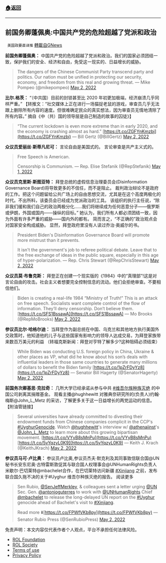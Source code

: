 ###  [:house:返回](README.md)
---


## 前国务卿蓬佩奥:中国共产党的危险超越了党派和政治
` 美国政要直译推` [轉載自GNews](https://gnews.org/zh-hans/2458649/)

**前国务卿蓬佩奥：**
中国共产党的危险超越了党派和政治。我们的国家必须团结一致，保护我们的安全、经济和自由，免受这一现实的、日益增长的威胁。

> The dangers of the Chinese Communist Party transcend party and politics. Our nation must be unified in protecting our security, economy, and freedom from this real and growing threat.
> — Mike Pompeo (@mikepompeo) [May 2, 2022](https://twitter.com/mikepompeo/status/1521175699738054662?ref_src=twsrc%5Etfw)

**比尔.格茨：**
“（中共国）目前的封锁甚至比 2020 年初更加极端，经济崩溃几乎同样严重。” 【转推文：“社交媒体上正在进行一场猫捉老鼠的游戏，审查员几乎无法跟上删除所有内容的速度。但很难确定民众的真实想法，因为审查员无情地清除了所有内容。” 摘自《中（共）国的领导层是自己制造的故事的囚徒》】

> “The current lockdown is even more extreme than in early 2020, and the economy is crashing almost as hard.” [https://t.co/ZGFYnKmzbj](https://t.co/ZGFYnKmzbj)
> — Bill Gertz (@BillGertz) [May 2, 2022](https://twitter.com/BillGertz/status/1520998093352620032?ref_src=twsrc%5Etfw)

**众议员爱丽丝·斯蒂凡尼可：** 
言论自由是美国式的。 
言论审查是共产主义式的。

> Free Speech is American.
>  
> Censorship is Communism.
> — Rep. Elise Stefanik (@RepStefanik) [May 1, 2022](https://twitter.com/RepStefanik/status/1520826636232396800?ref_src=twsrc%5Etfw)

**众议员克里斯·斯图亚特：** 
拜登总统的虚假信息治理委员会(Disinformation Governance Board)将导致更多的不信任，而不是阻止。 裁判政治辩论不是政府的工作。把这个问题留给公共广场上的自由思想交流，尤其是在这个高度两极化的时代。不出所料，该委员会已经成为党派政治的工具。 该组织的执行主任说，“除非我们缓和我们自己的政治两极分化……我们将继续成为任何恶意分子——俄罗斯或伊朗，外国或国内——操纵的目标。” 她认为，我们所有人都必须团结一致，因为外面有许多严重的威胁——国内外的都有。 简而言之，“不正确的”政治观点会对国家安全构成威胁。 显然，拜登政府里没有人读过乔治·奥威尔的书。

> President Biden's Disinformation Governance Board will promote more mistrust than it prevents.
> 
> It isn't the government's job to referee political debate. Leave that to the free exchange of ideas in the public square, especially in this age of hyper-polarization.
> — Rep. Chris Stewart (@RepChrisStewart) [May 2, 2022](https://twitter.com/RepChrisStewart/status/1521148419733078021?ref_src=twsrc%5Etfw)

**众议员莫·布鲁克斯：** 
拜登正在创建一个现实版的《1984》中的“真理部”!这是对言论自由的攻击。社会主义者想要完全控制信息的流动。他们会拒绝审查。不要相信他们。

> Biden is creating a real-life 1984 “Ministry of Truth!” This is an attack on free speech. Socialists want complete control of the flow of information. They’ll deny censorship. Don’t believe them. [https://t.co/SFS1BssawA](https://t.co/SFS1BssawA)
> — Mo Brooks (@RepMoBrooks) [May 2, 2022](https://twitter.com/RepMoBrooks/status/1521146837708722177?ref_src=twsrc%5Etfw)

**参议员比尔·哈格尔迪：** 
当拜登作为副总统在中国、乌克兰和其他地方执行美国外交政策时，他知道他的儿子与这些国家有影响力的领导人达成交易，为拜登家族带来数百万美元的利益 （转福克斯新闻：拜登对亨特了解多少?这种阻碍必须结束）

> While Biden was conducting U.S. foreign policy in China, Ukraine & other places as VP, what did he know about his son’s deals with influential leaders in those same countries to generate many millions of dollars to benefit the Biden family [https://t.co/1pZrFDyYz8](https://t.co/1pZrFDyYz8)
> — Senator Bill Hagerty (@SenatorHagerty) [May 2, 2022](https://twitter.com/SenatorHagerty/status/1521186507230375936?ref_src=twsrc%5Etfw)

**前国务次卿基思·克拉奇：**
几所大学已经承诺从参与中共 [#维吾尔族种族灭绝](https://gettr.com/hashtag/%23%E7%BB%B4%E5%90%BE%E5%B0%94%E6%97%8F%E7%A7%8D%E6%97%8F%E7%81%AD%E7%BB%9D) 的中国公司剥离其捐赠基金。 观看主播@hughhewitt 对雅典奈研究所的(负责人)约翰·梅斯@John\_L\_Metz 的采访，了解更多关于这一日益增长的两党运动的信息。【附油管链接】

> Several universities have already committed to divesting their endowment funds from Chinese companies complicit in the CCP's [#UyghurGenocide](https://twitter.com/hashtag/UyghurGenocide?src=hash&amp;ref_src=twsrc%5Etfw). Watch [@hughhewitt](https://twitter.com/hughhewitt?ref_src=twsrc%5Etfw)'s interview w/ [@athenaiinst](https://twitter.com/athenaiinst?ref_src=twsrc%5Etfw)'s [@John\_L\_Metz](https://twitter.com/John_L_Metz?ref_src=twsrc%5Etfw) to learn more about this growing bipartisan movement. [https://t.co/VYyB8sMnPu](https://t.co/VYyB8sMnPu) [https://t.co/5vYqzyL0K9](https://t.co/5vYqzyL0K9)
> — Keith J. Krach (@KeithJKrach) [May 2, 2022](https://twitter.com/KeithJKrach/status/1521234475904126982?ref_src=twsrc%5Etfw)

**参议员马可·卢比奥：**
参议员卢比奥,参议员杰夫·默克利及其同事致信联合国@UN秘书长安东尼奥·古特雷斯敦促其与联合国人权理事会@UNHumanRights负责人米歇尔·巴切莱特@mbachelet合作，在巴切莱特访问新疆 [#Xinjiang](https://gettr.com/hashtag/%23Xinjiang) 之前，发布联合国久拖不决的关于#Uyghur 维吾尔种族灭绝的报告。 阅读更多

> Sen Rubio, [@SenJeffMerkley](https://twitter.com/SenJeffMerkley?ref_src=twsrc%5Etfw), & colleagues sent a letter urging [@UN](https://twitter.com/UN?ref_src=twsrc%5Etfw) Sec. Gen. [@antonioguterres](https://twitter.com/antonioguterres?ref_src=twsrc%5Etfw) to work with [@UNHumanRights](https://twitter.com/UNHumanRights?ref_src=twsrc%5Etfw) Chief [@mbachelet](https://twitter.com/mbachelet?ref_src=twsrc%5Etfw) to release the long-delayed UN report on the [#Uyghur](https://twitter.com/hashtag/Uyghur?src=hash&amp;ref_src=twsrc%5Etfw) genocide ahead of Bachelet's visit to [#Xinjiang](https://twitter.com/hashtag/Xinjiang?src=hash&amp;ref_src=twsrc%5Etfw). 
> 
> Read more ⬇️[https://t.co/FPWfVKb8py](https://t.co/FPWfVKb8py)
> — Senator Rubio Press (@SenRubioPress) [May 2, 2022](https://twitter.com/SenRubioPress/status/1521255106934714369?ref_src=twsrc%5Etfw)

免责声明：本文内容仅代表作者个人观点，平台不承担任何法律风险。
  
- [ROL Foundation](https://rolfoundation.org/)
- [ROL Society](https://rolsociety.org/)
- [Terms of use](https://gnews.org/terms-of-use-3/)
- [Privacy Policy](https://gnews.org/privacy-policy/)
